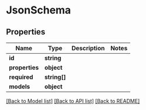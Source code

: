 # JsonSchema

## Properties
Name | Type | Description | Notes
------------ | ------------- | ------------- | -------------
**id** | **string** |  | 
**properties** | **object** |  | 
**required** | **string[]** |  | 
**models** | **object** |  | 

[[Back to Model list]](../README.md#documentation-for-models) [[Back to API list]](../README.md#documentation-for-api-endpoints) [[Back to README]](../README.md)


